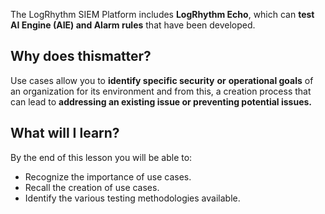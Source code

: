 
The LogRhythm SIEM Platform includes **LogRhythm Echo**, which can **test AI Engine (AIE) and Alarm rules** that have been developed.


## Why does thismatter?

Use cases allow you to **identify specific security** **or** **operational goals** of an organization for its environment and from this, a creation process that can lead to **addressing an existing issue or preventing potential issues.**


## What will I learn?

By the end of this lesson you will be able to:

- Recognize the importance of use cases.
- Recall the creation of use cases.
- Identify the various testing methodologies available.


